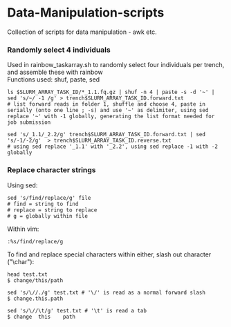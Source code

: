 # Data-Manipulation-scripts
Collection of scripts for data manipulation - awk etc.   

   
### Randomly select 4 individuals  
Used in rainbow_taskarray.sh to randomly select four individuals per trench, and assemble these with rainbow  
Functions used: shuf, paste, sed
```
ls $SLURM_ARRAY_TASK_ID/*_1.1.fq.gz | shuf -n 4 | paste -s -d '~' | sed 's/~/ -1 /g' > trench$SLURM_ARRAY_TASK_ID.forward.txt
# list forward reads in folder 1, shuffle and choose 4, paste in serially (onto one line ; -s) and use '~' as delimiter, using sed replace '~' with -1 globally, generating the list format needed for job submission

sed 's/_1.1/_2.2/g' trench$SLURM_ARRAY_TASK_ID.forward.txt | sed 's/-1/-2/g'  > trench$SLURM_ARRAY_TASK_ID.reverse.txt
# using sed replace '_1.1' with '_2.2', using sed replace -1 with -2 globally
```

### Replace character strings
Using sed:
```
sed 's/find/replace/g' file
# find = string to find
# replace = string to replace
# g = globally within file
```
Within vim:
```
:%s/find/replace/g
```
To find and replace special characters within either, slash out character ("\char"):   
```
head test.txt
$ change/this/path

sed 's/\//./g' test.txt # '\/' is read as a normal forward slash
$ change.this.path

sed 's/\//\t/g' test.txt # '\t' is read a tab
$ change  this    path
```

